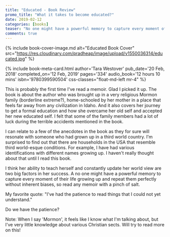 ```yaml
---
title: "Educated - Book Review"
promo_title: "What it takes to become educated?"
date: 2019-02-12
categories: [books]
teaser: "No one might have a powerful memory to capture every moment of their life growing up and repeat them perfectly without inherent biases, so read the book with a pinch of salt."
comments: true
---
```


{% include book-cover-image.md alt="Educated Book Cover" src="https://res.cloudinary.com/pradheap/image/upload/v1550036314/educated.jpg"
%}

{% include book-meta-card.html
    author='Tara Westover'
    pub_date='20 Feb, 2018'
    completed_on='12 Feb, 2019'
    pages='334'
    audio_book='12 hours 10 mins'
    isbn='9780399590504'
    css-classes="float-md-left mr-4"
%}

This is probably the first time I've read a memoir. Glad I picked it up. The book is about the author who was brought up in a very religious Mormon family (borderline extreme?), home-schooled by her mother in a place that feels far away from any civilization in Idaho. And it also covers her journey to get a formal education and how she overcame her old self and accepted her new educated self. I felt that some of the family members had a lot of luck during the terrible accidents mentioned in the book.

I can relate to a few of the anecdotes in the book as they for sure will resonate with someone who had grown up in a third world country. I'm surprised to find out that there are households in the USA that resemble third world-esque conditions. For example, I have had various identifications with different names growing up. I haven't really thought about that until I read this book.

I think her ability to teach herself and constantly update her world view are two big factors in her success. A no one might have a powerful memory to capture every moment of their life growing up and repeat them perfectly without inherent biases, so read any memoir with a pinch of salt.

My favorite quote: "I've had the patience to read things that I could not yet understand."

Do we have the patience?

Note: When I say 'Mormon', it feels like I know what I'm talking about, but I've very little knowledge about various Christian sects. Will try to read more on this!
